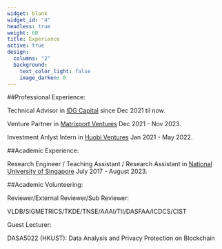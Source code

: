 ```yaml
---
widget: blank
widget_id: "4"
headless: true
weight: 60
title: Experience
active: true
design:
  columns: "2"
  background:
    text_color_light: false
    image_darken: 0
---
```

##Professional Experience: 

  Technical Advisor in [IDG Capital](https://en.idgcapital.com/) since Dec 2021 til now.
  
  Venture Partner in [Matrixport Ventures](https://www.matrixport.com/) Dec 2021 - Nov 2023. 
  
  Investment Anlyst Intern in [Huobi Ventures](https://www.huobi.com/en-us/capital/) Jan 2021 - May 2022. 

##Academic Experience:

Research Engineer / Teaching Assistant / Research Assistant in 
[National University of Singapore](https://www.nus.edu.sg/) July 2017 - August 2023. 

##Academic Volunteering:

  Reviewer/External Reviewer/Sub Reviewer:

  VLDB/SIGMETRICS/TKDE/TNSE/AAAI/TII/DASFAA/ICDCS/CIST

  Guest Lecturer:

  DASA5022 (HKUST): Data Analysis and Privacy Protection on Blockchain